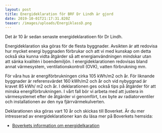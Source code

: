 ```yaml
---
layout: post
title: Energideklaration för BRF Dr Lindh är gjord
date: 2019-10-01T21:17:31.820Z
teaser: /images/uploads/EnergiklassD.png
---
```

Det är 10 år sedan senaste energideklaratioen för Dr Lindh.

Energideklaration ska göras för de flesta byggnader. Avsikten är att redovisa hur mycket energi byggnaden förbrukar och att vi med kunskap om detta också ska kunna vidta åtgärder så att energianvändningen mindskar utan att sänka kvalitén i boendemiljön. I energideklarationen redovisas bland annat värmesystem, ventilationskontroll (OVK), vatten förbrukning mm.

För våra hus är energiförbrukningen cirka 105 kWh/m2 och år. För liknande byggnader är referensvärdet 160 kWh/m2 och år och vid nybyggnad är kravet 85 kWh/ m2 och år. I deklarationen ges också tips på åtgärder för att minska energiförbrukningen. I vårt fall bör vi arbeta med att justera in värmesystemet efter de åtgärder vi genomfört, t.ex byte av radiatorventiler och installationen av den nya fjärrvärmekulverten.

Deklarationen ska göras vart 10 år och skickas till Boverket.  Är du mer intresserad av energideklarationer kan du läsa mer på Boverkets hemsida: 

* [Boverkets information om energidelkaration](https://www.boverket.se/sv/energideklaration/energideklaration/)

